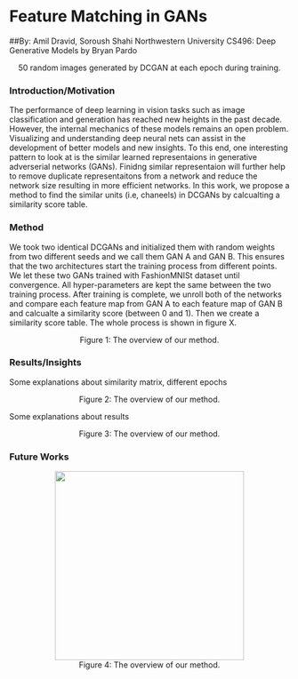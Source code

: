 # Feature Matching in GANs
##By: Amil Dravid, Soroush Shahi 
Northwestern University CS496: Deep Generative Models by Bryan Pardo
<p align="center">
  <img src="https://github.com/faderani/DCGAN-Similarity/blob/main/assets/generation.gif" alt>
<br>
  50 random images generated by DCGAN at each epoch during training. 
</p>


### Introduction/Motivation

The performance of deep learning in vision tasks such as image classification and generation has reached new heights in the past decade. However, the internal mechanics of these models remains an open problem. Visualizing and understanding deep neural nets can assist in the development of better models and new insights. To this end, 
one interesting pattern to look at is the similar learned representaions in generative adverserial networks (GANs). Finidng similar representaion will further help to remove duplicate representaitons from a network and reduce the network size resulting in more efficient networks. In this work, we propose a method to find the similar units (i.e, chaneels) in DCGANs by calcualting a similarity score table. 

### Method
We took two identical DCGANs and initialized them with random weights from two different seeds and we call them GAN A and GAN B. This ensures that the two architectures start the training process from different points. We let these two GANs trained with FashionMNISt dataset until convergence. All hyper-parameters are kept the same between the two training process. After training is complete, we unroll both of the networks and compare each feature map from GAN A to each feature map of GAN B and calcualte a similarity score (between 0 and 1). Then we create a similarity score table. The whole process is shown in figure X.


<p align="center">
  <img src="https://github.com/faderani/DCGAN-Similarity/blob/main/assets/method.gif" alt>
  <br>
  Figure 1: The overview of our method.
</p>


### Results/Insights

Some explanations about similarity matrix, different epochs

<p align="center">
  <img src="https://github.com/faderani/DCGAN-Similarity/blob/main/assets/smiliarity.png" alt>
  <br>
  Figure 2: The overview of our method.
</p>

Some explanations about results


<p align="center">
  <img src="https://github.com/faderani/DCGAN-Similarity/blob/main/assets/results.png" alt>
  <br>
  Figure 3: The overview of our method.
</p>

### Future Works


<p align="center">
  <img src="https://github.com/faderani/DCGAN-Similarity/blob/main/assets/match_diff.png" width="340" alt>
  <br>
  Figure 4: The overview of our method.
</p>
